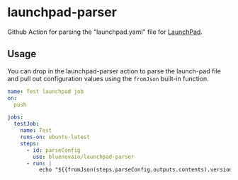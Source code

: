 # launchpad-parser

Github Action for parsing the "launchpad.yaml" file for [LaunchPad](https://github/bluenovaio/launchpad).

## Usage

You can drop in the launchpad-parser action to parse the launch-pad file and pull
out configuration values using the `fromJson` built-in function.

```yaml
name: Test launchpad job
on:
  push

jobs:
  testJob:
    name: Test
    runs-on: ubuntu-latest
    steps:
      - id: parseConfig
        use: bluenovaio/launchpad-parser 
      - run: |
          echo "${{fromJson(steps.parseConfig.outputs.contents).version}}"
```
